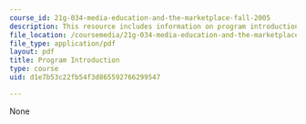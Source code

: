 ```yaml
---
course_id: 21g-034-media-education-and-the-marketplace-fall-2005
description: This resource includes information on program introduction.
file_location: /coursemedia/21g-034-media-education-and-the-marketplace-fall-2005/d1e7b53c22fb54f3d865592766299547_MIT21G_034F05_ireact.pdf
file_type: application/pdf
layout: pdf
title: Program Introduction
type: course
uid: d1e7b53c22fb54f3d865592766299547

---
```

None